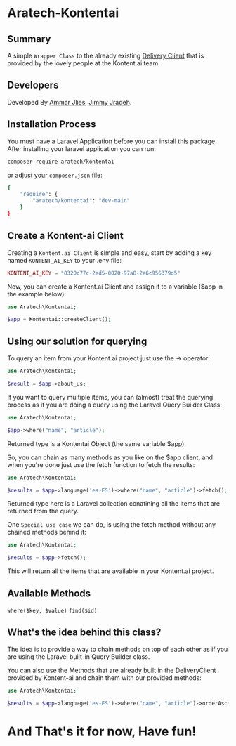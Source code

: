 # Aratech-Kontentai

## Summary
A simple `Wrapper Class` to the already existing [Delivery Client](https://github.com/kontent-ai/delivery-sdk-php/tree/master) that is provided by the lovely people at the Kontent.ai team.

## Developers
Developed By [Ammar Jlies](https://github.com/AmmarJS), [Jimmy Jradeh](https://github.com/ssl3nd3r).

## Installation Process
You must have a Laravel Application before you can install this package.
After installing your laravel application you can run:

```sh
composer require aratech/kontentai
```

or adjust your `composer.json` file:

```sh
{
    "require": {
        "aratech/kontentai": "dev-main"
    }
}
```

## Create a Kontent-ai Client
Creating a `Kontent.ai Client` is simple and easy, start by adding a key named `KONTENT_AI_KEY` to your .env file:
```php
KONTENT_AI_KEY = "8320c77c-2ed5-0020-97a8-2a6c956379d5"
```

Now, you can create a Kontent.ai Client and assign it to a variable ($app in the example below):
```php
use Aratech\Kontentai;

$app = Kontentai::createClient();
```

## Using our solution for querying
To query an item from your Kontent.ai project just use the -> operator:
```php
use Aratech\Kontentai;

$result = $app->about_us;
```

If you want to query multiple items, you can (almost) treat the querying process as if you are doing a query using the Laravel Query Builder Class:
```php
use Aratech\Kontentai;

$app->where("name", "article");
```
Returned type is a Kontentai Object (the same variable $app).

So, you can chain as many methods as you like on the $app client, and when you're done just use the fetch function to fetch the results:
```php
use Aratech\Kontentai;

$results = $app->language('es-ES')->where("name", "article")->fetch();
```
Returned type here is a Laravel collection conatining all the items that are returned from the query.

One `Special use case` we can do, is using the fetch method without any chained methods behind it:
```php
use Aratech\Kontentai;

$results = $app->fetch();
```
This will return all the items that are available in your Kontent.ai project.

## Available Methods
  `where($key, $value)`
  `find($id)`

## What's the idea behind this class?
The idea is to provide a way to chain methods on top of each other as if you are using the Laravel built-in Query Builder class.

You can also use the Methods that are already built in the DeliveryClient provided by Kontent-ai and chain them with our provided methods:
```php
use Aratech\Kontentai;

$results = $app->language('es-ES')->where("name", "article")->orderAsc('elements.product_name')->limit(10)->fetch();
```

# And That's it for now, Have fun!










